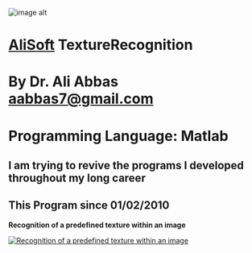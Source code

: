 ![image alt](https://github.com/aabbas77-web/AliSoft/blob/main/AliSoft128Transparent.png)
# [AliSoft](https://hodhods.com) TextureRecognition
# By Dr. Ali Abbas aabbas7@gmail.com
# Programming Language: Matlab
## I am trying to revive the programs I developed throughout my long career
## This Program since 01/02/2010

**Recognition of a predefined texture within an image**

[![Recognition of a predefined texture within an image](https://github.com/aabbas77-web/TextureRecognition/releases/download/FirstRelease/TextureRecognitionVideo.png)](https://www.youtube.com/watch?v=0CR_nIFIA0U)


